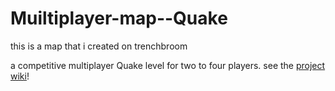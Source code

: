 # Muiltiplayer-map--Quake
this is a map that i created on trenchbroom

a competitive multiplayer Quake level for two to four players. 
 see the [project wiki](https://github.com/EzekielPearson98/Muiltiplayer-map--Quake/wiki/Project-Manifesto)!
